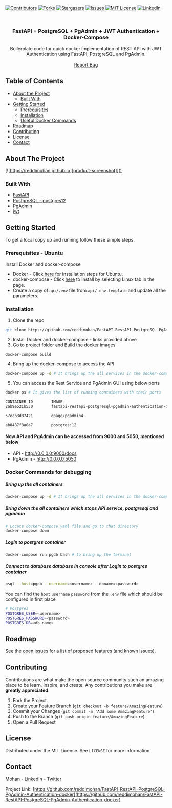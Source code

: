 [![Contributors][contributors-shield]][contributors-url]
[![Forks][forks-shield]][forks-url]
[![Stargazers][stars-shield]][stars-url]
[![Issues][issues-shield]][issues-url]
[![MIT License][license-shield]][license-url]
[![LinkedIn][linkedin-shield]][linkedin-url]



<!-- PROJECT LOGO -->
<br />
<p align="center">
  <a href="https://github.com/reddimohan/FastAPI-RestAPI-PostgreSQL-PgAdmin-Authentication-docker">
  </a>

  <h3 align="center">FastAPI + PostgreSQL + PgAdmin + JWT Authentication + Docker-Compose</h3>

  <p align="center">
    Boilerplate code for quick docker implementation of REST API with JWT Authentication using FastAPI, PostgreSQL and PgAdmin.
    <br />
    <br />
    <a href="https://github.com/reddimohan/FastAPI-RestAPI-PostgreSQL-PgAdmin-Authentication-docker/issues">Report Bug</a>
  </p>
</p>



<!-- TABLE OF CONTENTS -->
## Table of Contents

* [About the Project](#about-the-project)
  * [Built With](#built-with)
* [Getting Started](#getting-started)
  * [Prerequisites](#prerequisites)
  * [Installation](#installation)
  * [Useful Docker Commands](#docker-commands-for-debugging)
* [Roadmap](#roadmap)
* [Contributing](#contributing)
* [License](#license)
* [Contact](#contact)



<!-- ABOUT THE PROJECT -->
## About The Project

[![https://reddimohan.github.io][product-screenshot]]()

### Built With

* [FastAPI](https://fastapi.tiangolo.com)
* [PostgreSQL - postgres12](https://hub.docker.com/_/postgres)
* [PgAdmin](https://hub.docker.com/r/dpage/pgadmin4)
* [jwt](https://jwt.io)



<!-- GETTING STARTED -->
## Getting Started

To get a local copy up and running follow these simple steps.

### Prerequisites - Ubuntu
Install Docker and docker-compose
* Docker - Click [here](https://www.digitalocean.com/community/tutorials/how-to-install-and-use-docker-on-ubuntu-18-04) for installation steps for Ubuntu.
* docker-compose - Click [here](https://docs.docker.com/compose/install) to Install by selecting Linux tab in the page.
* Create a copy of `api/.env` file from `api/.env.template` and update all the parameters.



### Installation

1. Clone the repo
```sh
git clone https://github.com/reddimohan/FastAPI-RestAPI-PostgreSQL-PgAdmin-Authentication-docker.git
```
2. Install Docker and docker-compose - links provided above
3. Go to project folder and Build the docker images
```sh
docker-compose build
```
4. Bring up the docker-compose to access the API
```sh
docker-compose up -d # It brings up the all services in the docker-compose.yaml including postgres and pgadmin
```
5. You can access the Rest Service and PgAdmin GUI using below ports
```sh
docker ps # It gives the list of running containers with their ports
```
```sh Output
CONTAINER ID        IMAGE                                                             COMMAND                  CREATED             STATUS              PORTS                           NAMES
2ab9e521b530        fastapi-restapi-postgresql-pgadmin-authentication-docker_server   "uvicorn main:app --…"   5 minutes ago       Up 5 minutes        0.0.0.0:9000->8000/tcp          api_service

57ecb3d87421        dpage/pgadmin4                                                    "/entrypoint.sh"         5 minutes ago       Up 5 minutes        443/tcp, 0.0.0.0:5050->80/tcp   pgadmin

ab8487f8a0a7        postgres:12                                                       "docker-entrypoint.s…"   5 minutes ago       Up 5 minutes        0.0.0.0:5499->5432/tcp          postgres_db
```
#### Now API and PgAdmin can be accessed from 9000 and 5050, mentioned below
* API - http://0.0.0.0:9000/docs
* PgAdmin - http://0.0.0.0:5050

### Docker Commands for debugging

##### Bring up the all containers
```sh
docker-compose up -d # It brings up the all services in the docker-compose.yaml including postgres
```
##### Bring down the all containers which stops API service, postgresql and pgadmin
```sh
# Locate docker-compose.yaml file and go to that directory
docker-compose down
```
##### Login to postgres container
```sh
docker-compose run pgdb bash # to bring up the terminal
```
##### Connect to database database in console after Login to postgres container
```sh
psql --host=pgdb --username=<username> --dbname=<password>
```
You can find the `host` `username` `password` from the `.env` file which should be configured in first place

```sh
# Postgres
POSTGRES_USER=<username>
POSTGRES_PASSWORD=<password>
POSTGRES_DB=<db_name>
```

<!-- ROADMAP -->
## Roadmap

See the [open issues](https://github.com/reddimohan/FastAPI-RestAPI-PostgreSQL-PgAdmin-Authentication-docker/issues) for a list of proposed features (and known issues).



<!-- CONTRIBUTING -->
## Contributing

Contributions are what make the open source community such an amazing place to be learn, inspire, and create. Any contributions you make are **greatly appreciated**.

1. Fork the Project
2. Create your Feature Branch (`git checkout -b feature/AmazingFeature`)
3. Commit your Changes (`git commit -m 'Add some AmazingFeature'`)
4. Push to the Branch (`git push origin feature/AmazingFeature`)
5. Open a Pull Request



<!-- LICENSE -->
## License

Distributed under the MIT License. See `LICENSE` for more information.



<!-- CONTACT -->
## Contact

Mohan - [LinkedIn](https://linkedin.com/in/reddimohan) - [Twitter](https://twitter.com/reddimohan)

Project Link: [https://github.com/reddimohan/FastAPI-RestAPI-PostgreSQL-PgAdmin-Authentication-docker](https://github.com/reddimohan/FastAPI-RestAPI-PostgreSQL-PgAdmin-Authentication-docker)

<!-- MARKDOWN LINKS & IMAGES -->
<!-- https://www.markdownguide.org/basic-syntax/#reference-style-links -->
[contributors-shield]: https://img.shields.io/github/contributors/reddimohan/FastAPI-RestAPI-PostgreSQL-PgAdmin-Authentication-docker.svg?style=flat-square
[contributors-url]: https://github.com/reddimohan/FastAPI-RestAPI-PostgreSQL-PgAdmin-Authentication-docker/graphs/contributors
[forks-shield]: https://img.shields.io/github/forks/reddimohan/FastAPI-RestAPI-PostgreSQL-PgAdmin-Authentication-docker.svg?style=flat-square
[forks-url]: https://github.com/reddimohan/FastAPI-RestAPI-PostgreSQL-PgAdmin-Authentication-docker/network/members
[stars-shield]: https://img.shields.io/github/stars/reddimohan/FastAPI-RestAPI-PostgreSQL-PgAdmin-Authentication-docker.svg?style=flat-square
[stars-url]: https://github.com/reddimohan/FastAPI-RestAPI-PostgreSQL-PgAdmin-Authentication-docker/stargazers
[issues-shield]: https://img.shields.io/github/issues/reddimohan/FastAPI-RestAPI-PostgreSQL-PgAdmin-Authentication-docker.svg?style=flat-square
[issues-url]: https://github.com/reddimohan/FastAPI-RestAPI-PostgreSQL-PgAdmin-Authentication-docker/issues
[license-shield]: https://img.shields.io/github/license/reddimohan/FastAPI-RestAPI-PostgreSQL-PgAdmin-Authentication-docker.svg?style=flat-square
[license-url]: https://github.com/reddimohan/FastAPI-RestAPI-PostgreSQL-PgAdmin-Authentication-docker/blob/master/LICENSE
[linkedin-shield]: https://img.shields.io/badge/-LinkedIn-black.svg?style=flat-square&logo=linkedin&colorB=555
[linkedin-url]: https://linkedin.com/in/reddimohan
[product-screenshot]: apidocs.png

